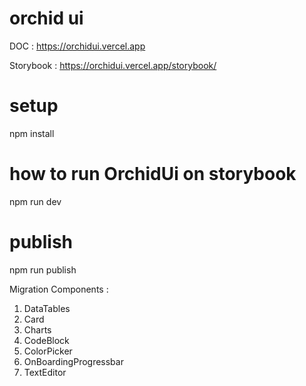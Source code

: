 # orchid ui

DOC : https://orchidui.vercel.app

Storybook : https://orchidui.vercel.app/storybook/

# setup

npm install

# how to run OrchidUi on storybook

npm run dev

# publish

npm run publish

Migration Components :
1. DataTables
2. Card
3. Charts
4. CodeBlock
5. ColorPicker
6. OnBoardingProgressbar
7. TextEditor

